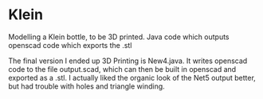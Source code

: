 # Klein
Modelling a Klein bottle, to be 3D printed. Java code which outputs openscad code which exports the .stl

The final version I ended up 3D Printing is New4.java. It writes openscad code to the file output.scad, which can then be built in openscad and exported as a .stl. I actually liked the organic look of the Net5 output better, but had trouble with holes and triangle winding. 
